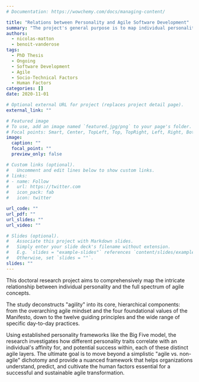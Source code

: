 ```yaml
---
# Documentation: https://wowchemy.com/docs/managing-content/

title: "Relations between Personality and Agile Software Development"
summary: "The project's general purpose is to map individual personality traits to the full spectrum of agile concepts—from the core mindset and values down to specific principles and practices. The goal is to understand how personality influences an individual's affinity for each layer of agility, providing a nuanced guide to the human factors essential for successful agile adoption."
authors:
  - nicolas-matton
  - benoit-vanderose
tags:
  - PhD Thesis
  - Ongoing
  - Software Development
  - Agile
  - Socio-Technical Factors
  - Human Factors
categories: []
date: 2020-11-01

# Optional external URL for project (replaces project detail page).
external_link: ""

# Featured image
# To use, add an image named `featured.jpg/png` to your page's folder.
# Focal points: Smart, Center, TopLeft, Top, TopRight, Left, Right, BottomLeft, Bottom, BottomRight.
image:
  caption: ""
  focal_point: ""
  preview_only: false

# Custom links (optional).
#   Uncomment and edit lines below to show custom links.
# links:
# - name: Follow
#   url: https://twitter.com
#   icon_pack: fab
#   icon: twitter

url_code: ""
url_pdf: ""
url_slides: ""
url_video: ""

# Slides (optional).
#   Associate this project with Markdown slides.
#   Simply enter your slide deck's filename without extension.
#   E.g. `slides = "example-slides"` references `content/slides/example-slides.md`.
#   Otherwise, set `slides = ""`.
slides: ""
---
```


This doctoral research project aims to comprehensively map the intricate relationship between individual personality and the full spectrum of agile concepts.

The study deconstructs "agility" into its core, hierarchical components: from the overarching agile mindset and the four foundational values of the Manifesto, down to the twelve guiding principles and the wide range of specific day-to-day practices.

Using established personality frameworks like the Big Five model, the research investigates how different personality traits correlate with an individual's affinity for, and potential success within, each of these distinct agile layers. The ultimate goal is to move beyond a simplistic "agile vs. non-agile" dichotomy and provide a nuanced framework that helps organizations understand, predict, and cultivate the human factors essential for a successful and sustainable agile transformation.